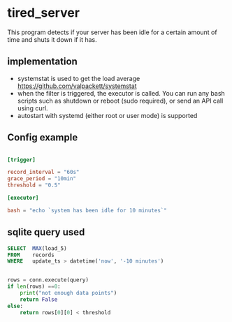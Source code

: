 # tired_server

This program detects if your server has been idle for a certain amount of time and shuts it down if it has.

## implementation

- systemstat is used to get the load average
https://github.com/valpackett/systemstat
- when the filter is triggered, the executor is called. You can run any bash scripts such as shutdown or reboot (sudo required), or send an API call using curl.
- autostart with systemd (either root or user mode) is supported


## Config example

```toml

[trigger]

record_interval = "60s"
grace_period = "10min"
threshold = "0.5"

[executor]

bash = "echo `system has been idle for 10 minutes`"


```

## sqlite query used

```sql
SELECT  MAX(load_5)
FROM    records
WHERE   update_ts > datetime('now', '-10 minutes')
```

```python

rows = conn.execute(query)
if len(rows) ==0:
    print("not enough data points")
    return False
else:
    return rows[0][0] < threshold

```